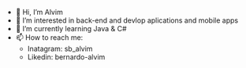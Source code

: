 - 👋 Hi, I’m Alvim
- 👀 I’m interested in back-end and devlop aplications and mobile apps
- 🌱 I’m currently learning Java & C#
- 📫 How to reach me: <br>
    - Inatagram: sb_alvim
    - Likedin: bernardo-alvim

<!---
alvimdev/alvimdev is a ✨ special ✨ repository because its `README.md` (this file) appears on your GitHub profile.
You can click the Preview link to take a look at your changes.
--->
